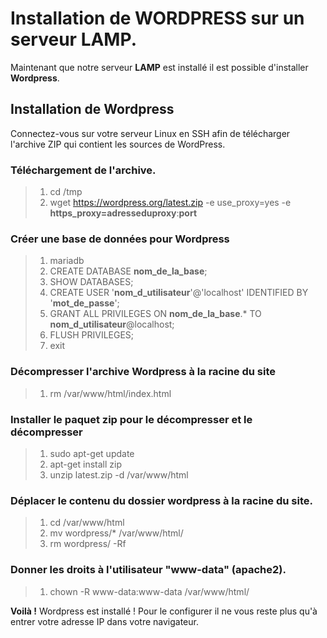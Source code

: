 # Installation de WORDPRESS sur un serveur LAMP.
Maintenant que notre serveur **LAMP** est installé il est possible d'installer **Wordpress**.

## Installation de Wordpress
Connectez-vous sur votre serveur Linux en SSH afin de télécharger l'archive ZIP qui contient les sources de WordPress.

### Téléchargement de l'archive.
> 1) cd /tmp
> 2) wget https://wordpress.org/latest.zip -e use_proxy=yes -e **https_proxy=adresseduproxy**:**port**

### Créer une base de données pour Wordpress
> 1) mariadb
> 2) CREATE DATABASE **nom_de_la_base**;
> 3) SHOW DATABASES;
> 4) CREATE USER '**nom_d_utilisateur**'@'localhost' IDENTIFIED BY '**mot_de_passe**';
> 5) GRANT ALL PRIVILEGES ON **nom_de_la_base**.* TO **nom_d_utilisateur**@localhost;
> 6) FLUSH PRIVILEGES;
> 7) exit

### Décompresser l'archive Wordpress à la racine du site
> 1) rm /var/www/html/index.html

### Installer le paquet zip pour le décompresser et le décompresser
> 1) sudo apt-get update 
> 2) apt-get install zip
> 3) unzip latest.zip -d /var/www/html

### Déplacer le contenu du dossier wordpress à la racine du site.
> 1) cd /var/www/html
> 2) mv wordpress/* /var/www/html/
> 3) rm wordpress/ -Rf

### Donner les droits à l'utilisateur "www-data" (apache2).
> 1) chown -R www-data:www-data /var/www/html/

**Voilà !** Wordpress est installé ! Pour le configurer il ne vous reste plus qu'à entrer votre adresse IP dans votre navigateur.
